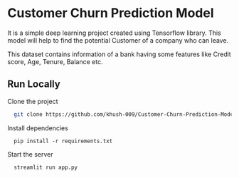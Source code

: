 
# Customer Churn Prediction Model

It is a simple deep learning project created using Tensorflow library. This model will help to find the potential Customer of a company who can leave.

This dataset contains information of a bank having some features like Credit score, Age, Tenure, Balance etc.


## Run Locally

Clone the project

```bash
  git clone https://github.com/khush-009/Customer-Churn-Prediction-Model
```

Install dependencies

```
  pip install -r requirements.txt
```

Start the server

```bash
  streamlit run app.py
```

